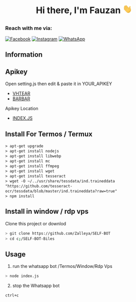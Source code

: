 <h1 align="center">Hi there, I'm Fauzan <img src="https://raw.githubusercontent.com/ptprashanttripathi/ptprashanttripathi/master/hi.gif" width="30px"></h1>


## <h3 align="left">Reach with me via:</h3>

[![Facebook](https://img.shields.io/badge/Facebook-%234267B2.svg?&style=for-the-badge&logo=facebook&logoColor=white)](https://facebook.com/zalleya.su)
[![Instagram](https://img.shields.io/badge/Instagram-E4405F?style=for-the-badge&logo=instagram&logoColor=white)](https://instagram.com/_fauzan2k19)
[![WhatsApp](https://img.shields.io/badge/WhatsApp-25D366?style=for-the-badge&logo=whatsapp&logoColor=white)](https://wa.me/6281344291903)


## Information

## Apikey
Open setting.js then edit & paste it in YOUR_APIKEY
- [VHTEAR](https://api.vhtear.com)
- [BARBAR](https://http://mhankbarbar.moe)

Apikey Location
- [INDEX.JS](https://github.com/Zalleya/SELF-BOT/blob/main/index.js)

## Install For Termos / Termux
```> apt-get update
> apt-get upgrade
> apt-get install nodejs
> apt-get install libwebp
> apt-get install mc
> apt-get install ffmpeg
> apt-get install wget
> apt-get install tesseract
> wget -O ~/../usr/share/tessdata/ind.traineddata "https://github.com/tesseract-ocr/tessdata/blob/master/ind.traineddata?raw=true"
> npm install
```
## Install in window / rdp vps
Clone this project or downlod
```bash
> git clone https://github.com/Zalleya/SELF-BOT
> cd c;/SELF-BOT-Biles
```
## Usage
1. run the whatsapp bot /Termos/Window/Rdp Vps
```bash
> node index.js
```

2. stop the Whatsapp bot
```bash
ctrl+c
```
